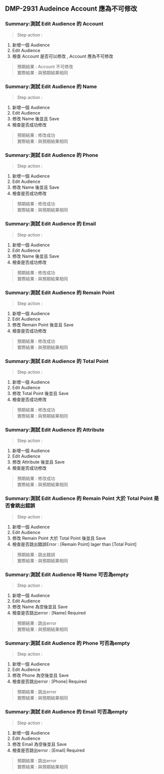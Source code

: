 ## DMP-2931 Audeince Account 應為不可修改
### Summary:測試 Edit Audience 的 Account
>Step action :
1. 新增一個 Audience
2. Edit Audience
3. 檢查 Account 是否可以修改 , Account 應為不可修改

>預期結果 : Account 不可修改  
>實際結果 : 與預期結果相同  

### Summary:測試 Edit Audience 的 Name
>Step action :
1. 新增一個 Audience
2. Edit Audience
3. 修改 Name 後並且 Save
4. 檢查是否成功修改

>預期結果 : 修改成功  
>實際結果 : 與預期結果相同 

### Summary:測試 Edit Audience 的 Phone
>Step action :
1. 新增一個 Audience
2. Edit Audience
3. 修改 Name 後並且 Save
4. 檢查是否成功修改

>預期結果 : 修改成功  
>實際結果 : 與預期結果相同 

### Summary:測試 Edit Audience 的 Email
>Step action :
1. 新增一個 Audience
2. Edit Audience
3. 修改 Name 後並且 Save
4. 檢查是否成功修改

>預期結果 : 修改成功  
>實際結果 : 與預期結果相同 

### Summary:測試 Edit Audience 的 Remain Point
>Step action :
1. 新增一個 Audience
2. Edit Audience
3. 修改 Remain Point 後並且 Save
4. 檢查是否成功修改

>預期結果 : 修改成功  
>實際結果 : 與預期結果相同 

### Summary:測試 Edit Audience 的 Total Point
>Step action :
1. 新增一個 Audience
2. Edit Audience
3. 修改 Total Point 後並且 Save
4. 檢查是否成功修改

>預期結果 : 修改成功  
>實際結果 : 與預期結果相同  

### Summary:測試 Edit Audience 的 Attribute
>Step action :
1. 新增一個 Audience
2. Edit Audience
3. 修改 Attribute 後並且 Save
4. 檢查是否成功修改

>預期結果 : 修改成功  
>實際結果 : 與預期結果相同 

### Summary:測試 Edit Audience 的 Remain Point 大於 Total Point 是否會跳出錯誤
>Step action :
1. 新增一個 Audience
2. Edit Audience
3. 修改 Remain Point 大於 Total Point 後並且 Save
4. 檢查是否跳出錯誤Error : [Remain Point] lager than [Total Point]

>預期結果 : 跳出錯誤  
>實際結果 : 與預期結果相同 

### Summary:測試 Edit Audience 時 Name 可否為empty
>Step action :
1. 新增一個 Audience
2. Edit Audience
3. 修改 Name 為空後並且 Save
4. 檢查是否跳出error : [Name] Required

>預期結果 : 跳出error  
>實際結果 : 與預期結果相同 

### Summary:測試 Edit Audience 的 Phone 可否為empty
>Step action :
1. 新增一個 Audience
2. Edit Audience
3. 修改 Phone 為空後並且 Save
4. 檢查是否跳出error : [Phone] Required

>預期結果 : 跳出error  
>實際結果 : 與預期結果相同 

### Summary:測試 Edit Audience 的 Email 可否為empty
>Step action :
1. 新增一個 Audience
2. Edit Audience
3. 修改 Email 為空後並且 Save
4. 檢查是否跳出error : [Email] Required

>預期結果 : 跳出error  
>實際結果 : 與預期結果相同 
